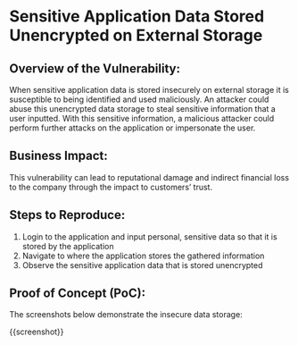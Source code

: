 # Sensitive Application Data Stored Unencrypted on External Storage

## Overview of the Vulnerability:

When sensitive application data is stored insecurely on external storage  it is susceptible to being identified and used maliciously. An attacker could abuse this unencrypted data storage to steal sensitive information that a user inputted. With this sensitive information, a malicious attacker could perform further attacks on the application or impersonate the user.

## Business Impact:

This vulnerability can lead to reputational damage and indirect financial loss to the company through the impact to customers’ trust.

## Steps to Reproduce:

1. Login to the application and input personal, sensitive data so that it is stored by the application
1. Navigate to where the application stores the gathered information
1. Observe the sensitive application data that is stored unencrypted

## Proof of Concept (PoC):

The screenshots below demonstrate the insecure data storage:

{{screenshot}}
